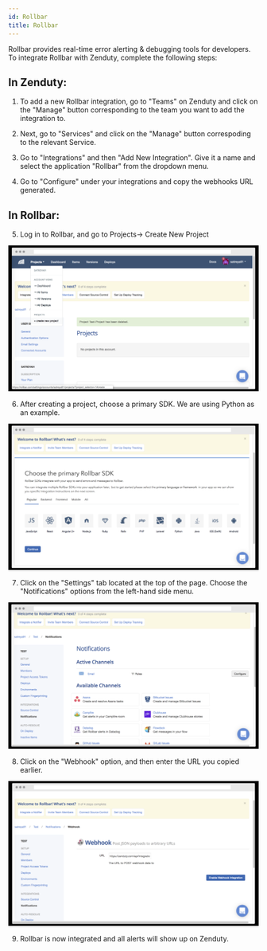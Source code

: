 ```yaml
---
id: Rollbar
title: Rollbar
---
```

Rollbar provides real-time error alerting & debugging tools for developers. To integrate Rollbar with Zenduty, complete the following steps:

## In Zenduty:

1. To add a new Rollbar integration, go to "Teams" on Zenduty and click on the "Manage" button corresponding to the team you want to add the integration to.

2. Next, go to "Services" and click on the "Manage" button correspoding to the relevant Service.

3. Go to "Integrations" and then "Add New Integration". Give it a name and select the application "Rollbar" from the dropdown menu.

4. Go to "Configure" under your integrations and copy the webhooks URL generated. 

## In Rollbar: 

5. Log in to Rollbar, and go to Projects-> Create New Project

![](/img/Integrations/Rollbar/1.png)

6. After creating a project, choose a primary SDK. We are using Python as an example. 

![](/img/Integrations/Rollbar/2.png)

7. Click on the "Settings" tab located at the top of the page. Choose the "Notifications" options from the left-hand side menu.

![](/img/Integrations/Rollbar/3.png)

8. Click on the "Webhook" option, and then enter the URL you copied earlier.

![](/img/Integrations/Rollbar/4.png)

9. Rollbar is now integrated and all alerts will show up on Zenduty.


